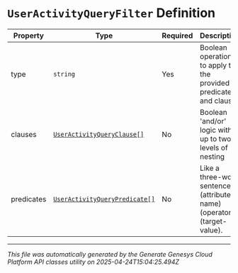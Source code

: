 # `UserActivityQueryFilter` Definition

| Property | Type | Required | Description |
|----------|------|----------|-------------|
| type | `string` | Yes | Boolean operation to apply to the provided predicates and clauses |
| clauses | [`UserActivityQueryClause[]`](useractivityqueryclause-definition.md) | No | Boolean 'and/or' logic with up to two-levels of nesting |
| predicates | [`UserActivityQueryPredicate[]`](useractivityquerypredicate-definition.md) | No | Like a three-word sentence: (attribute-name) (operator) (target-value). |

---

*This file was automatically generated by the Generate Genesys Cloud Platform API classes utility on 2025-04-24T15:04:25.494Z*